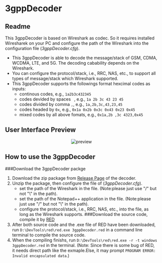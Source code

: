3gppDecoder
=====

## Readme

This 3gppDecoder is based on Wireshark as codec. So it requires installed Wiresharek on your PC and configure the path of the Wireshark into the configuration file (_3gppDecoder.cfg_). 
 - This 3gppDecoder is able to decode the message/stack of GSM, CDMA, WCDMA, LTE, and 5G. The decoding cabability depends on the Wireshark.
 - You can configure the protocol/stack, i.e., RRC, NAS, etc., to support all types of message/stack which Wireshark supported.  
 - This 3gppDecoder supports the followings format hexcimal codes as inputs: 
   - continous codes, e.g., `1a2b3c432345`
   - codes devided by spaces ` `, e.g., `1a 2b 3c 43 23 45`
   - codes divided by comma `,`, e.g., `1a,2b,3c,43,23,45`
   - codes headed by `0x`, e.g., `0x1a 0x2b 0x3c 0x43 0x23 0x45`
   - mixed codes by all above fomats, e.g., `0x1a,2b ,3c 4323,0x45`
    
 
## User Interface Preview

<div align=center>
  <img src='https://github.com/konglinglong/3gppDecoder/blob/master/%E7%95%8C%E9%9D%A2.png' alt='preview' />
</div>

## How to use the 3gppDecoder
###Download the 3gppDecoder packge
1. Download the zip package from [Release Page](https://github.com/liuxingyulee/3gppDecoder/releases) of the decoder.
2. Unzip the package, then configure the file of (_3gppDecoder.cfg_). 
   - set the path of the Wireshark in the file. (Note:please just use "\/" but not "\\\" in the path).
   - set the path of the Notepad++ application in the file. (Note:please just use "\/" but not "\\\" in the path). 
   - configure the protocol/stack, i.e., RRC, NAS, etc., into the file, as long as the Wireshark supports.
###Download the source code, compile it by [RED](https://static.red-lang.org/dl/auto/win/red-latest.exe)
1. After both source code and the .exe file of RED have been downloaded, run `D:\DevTools\red\red.exe 3gppDecoder.red` in a command line terminal to compile the source code.
2. When the compiling finishs, run `D:\DevTools\red\red.exe -r -t windows 3gppDecoder.red` in the terminal. (Note: Since there is some bug of RED, it needs direct path like the exmaple.Else, it may prompt `PROGRAM ERROR: Invalid encapsulated data`.)